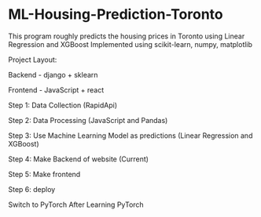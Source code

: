 # ML-Housing-Prediction-Toronto
This program roughly predicts the housing prices in Toronto using Linear Regression and XGBoost
Implemented using scikit-learn, numpy, matplotlib

Project Layout:

Backend - django + sklearn 

Frontend - JavaScript + react

Step 1: Data Collection (RapidApi)

Step 2: Data Processing (JavaScript and Pandas)

Step 3: Use Machine Learning Model as predictions (Linear Regression and XGBoost) 

Step 4: Make Backend of website (Current)

Step 5: Make frontend

Step 6: deploy

Switch to PyTorch After Learning PyTorch
